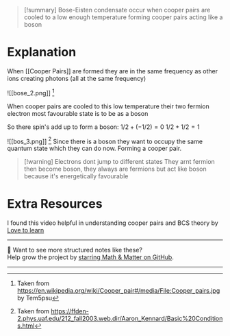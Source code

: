 
>[!summary]
Bose-Eisten condensate occur when cooper pairs are cooled to a low enough temperature forming cooper pairs acting like a boson

# Explanation
When [[Cooper Pairs]] are formed they are in the same frequency as other ions creating photons (all at the same frequency)

![[bose_2.png]]
[^1]

When cooper pairs are cooled to this low temperature their two fermion electron most favourable state is to be as a boson 

So there spin's add up to form a boson:
$1/2 + (-1/2) = 0$
$1/2 + 1/2 = 1$

![[bos_3.png]]
[^2]
Since there is a boson they want to occupy the same quantum state which they can do now. Forming a cooper pair.
>[!warning] Electrons dont jump to different states
They arnt fermion then become boson, they always are fermions but act like boson because it's energetically favourable


# Extra Resources
I found this video helpful in understanding cooper pairs and BCS theory by [Love to learn]()


[^1]: Taken from https://en.wikipedia.org/wiki/Cooper_pair#/media/File:Cooper_pairs.jpg by Tem5psu

[^2]: Taken from https://ffden-2.phys.uaf.edu/212_fall2003.web.dir/Aaron_Kennard/Basic%20Conditions.html

---

📂 Want to see more structured notes like these?  
Help grow the project by [starring Math & Matter on GitHub](https://github.com/rajeevphysics/Obsidan-MathMatter).

---
